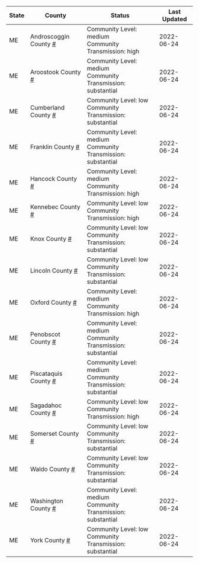 State | County | Status | Last Updated
--- | --- | --- | --- 
ME | Androscoggin County <a href="#androscoggin_county">#</a> | <a name="androscoggin_county"></a>Community Level: medium<br/>Community Transmission: high | 2022-06-24
ME | Aroostook County <a href="#aroostook_county">#</a> | <a name="aroostook_county"></a>Community Level: medium<br/>Community Transmission: substantial | 2022-06-24
ME | Cumberland County <a href="#cumberland_county">#</a> | <a name="cumberland_county"></a>Community Level: low<br/>Community Transmission: substantial | 2022-06-24
ME | Franklin County <a href="#franklin_county">#</a> | <a name="franklin_county"></a>Community Level: medium<br/>Community Transmission: substantial | 2022-06-24
ME | Hancock County <a href="#hancock_county">#</a> | <a name="hancock_county"></a>Community Level: medium<br/>Community Transmission: high | 2022-06-24
ME | Kennebec County <a href="#kennebec_county">#</a> | <a name="kennebec_county"></a>Community Level: low<br/>Community Transmission: high | 2022-06-24
ME | Knox County <a href="#knox_county">#</a> | <a name="knox_county"></a>Community Level: low<br/>Community Transmission: substantial | 2022-06-24
ME | Lincoln County <a href="#lincoln_county">#</a> | <a name="lincoln_county"></a>Community Level: low<br/>Community Transmission: substantial | 2022-06-24
ME | Oxford County <a href="#oxford_county">#</a> | <a name="oxford_county"></a>Community Level: medium<br/>Community Transmission: high | 2022-06-24
ME | Penobscot County <a href="#penobscot_county">#</a> | <a name="penobscot_county"></a>Community Level: medium<br/>Community Transmission: substantial | 2022-06-24
ME | Piscataquis County <a href="#piscataquis_county">#</a> | <a name="piscataquis_county"></a>Community Level: medium<br/>Community Transmission: substantial | 2022-06-24
ME | Sagadahoc County <a href="#sagadahoc_county">#</a> | <a name="sagadahoc_county"></a>Community Level: low<br/>Community Transmission: high | 2022-06-24
ME | Somerset County <a href="#somerset_county">#</a> | <a name="somerset_county"></a>Community Level: low<br/>Community Transmission: substantial | 2022-06-24
ME | Waldo County <a href="#waldo_county">#</a> | <a name="waldo_county"></a>Community Level: low<br/>Community Transmission: substantial | 2022-06-24
ME | Washington County <a href="#washington_county">#</a> | <a name="washington_county"></a>Community Level: medium<br/>Community Transmission: substantial | 2022-06-24
ME | York County <a href="#york_county">#</a> | <a name="york_county"></a>Community Level: low<br/>Community Transmission: substantial | 2022-06-24
